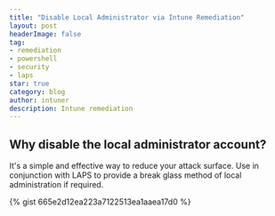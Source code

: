 ```yaml
---
title: "Disable Local Administrator via Intune Remediation"
layout: post
headerImage: false
tag:
- remediation
- powershell
- security
- laps
star: true
category: blog
author: intuner
description: Intune remediation
---
```

## Why disable the local administrator account?
It's a simple and effective way to reduce your attack surface. Use in conjunction with
LAPS to provide a break glass method of local administration if required.

{% gist 665e2d12ea223a7122513ea1aaea17d0 %}
